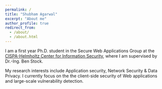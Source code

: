 ```yaml
---
permalink: /
title: "Shubham Agarwal"
excerpt: "About me"
author_profile: true
redirect_from: 
  - /about/
  - /about.html
---
```


I am a first year Ph.D. student in the Secure Web Applications Group at the [CISPA-Helmholtz Center for Information Security](https://cispa.de), where I am supervised by Dr.-Ing. Ben Stock.

My research interests include Application security, Network Security & Data Privacy. I currently focus on the the client-side security of Web applications and large-scale vulnerability detection.

